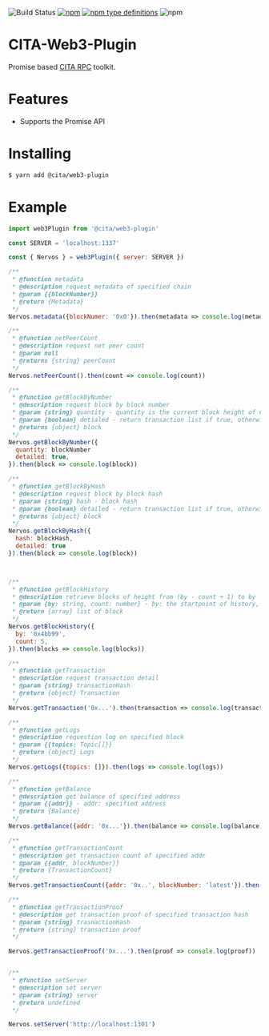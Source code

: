 ![Build Status](https://travis-ci.org/CITA-Toys/cita-web3-plugin.svg?branch=master)
[![npm](https://img.shields.io/npm/v/npm.svg)](https://www.npmjs.com/package/@cita/web3-plugin)
[![npm type definitions](https://img.shields.io/npm/types/chalk.svg)](https://www.npmjs.com/package/@cita/web3-plugin)
![npm](https://img.shields.io/npm/l/express.svg)

# CITA-Web3-Plugin

Promise based [CITA RPC](https://cryptape.github.io/cita/usage-guide/rpc/) toolkit.

# Features

- Supports the Promise API

# Installing

```bash
$ yarn add @cita/web3-plugin
```

# Example

```javascript
import web3Plugin from '@cita/web3-plugin'

const SERVER = 'localhost:1337'

const { Nervos } = web3Plugin({ server: SERVER })

/**
 * @function metadata
 * @description request metadata of specified chain
 * @param {{blockNumber}}
 * @return {Metadata}
 */
Nervos.metadata({blockNumer: '0x0'}).then(metadata => console.log(metadata))

/**
 * @function netPeerCount
 * @description request net peer count
 * @param null
 * @returns {string} peerCount
 */
Nervos.netPeerCount().then(count => console.log(count))

/**
 * @function getBlockByNumber
 * @description request block by block number
 * @param {string} quantity - quantity is the current block height of CITA
 * @param {boolean} detialed - return transaction list if true, otherwise return hash of transaction
 * @returns {object} block
 */
Nervos.getBlockByNumber({
  quantity: blockNumber
  detailed: true,
}).then(block => console.log(block))

/**
 * @function getBlockByHash
 * @description request block by block hash
 * @param {string} hash - block hash
 * @param {boolean} detailed - return transaction list if true, otherwise return hash of transaction
 * @returns {object} block
 */
Nervos.getBlockByHash({
  hash: blockHash,
  detailed: true
}).then(block => console.log(block))



/**
 * @function getBlockHistory
 * @description retrieve blocks of height from (by - count + 1) to by
 * @param {by: string, count: number} - by: the startpoint of history, count: the count of records to retrieve
 * @return {array} list of block
 */
Nervos.getBlockHistory({
  by: '0x4bb99',
  count: 5,
}).then(blocks => console.log(blocks))

/**
 * @function getTransaction
 * @description request transaction detail
 * @param {string} transactionHash
 * @return {object} Transaction
 */
Nervos.getTransaction('0x...').then(transaction => console.log(transaction))

/**
 * @function getLogs
 * @description requestion log on specified block
 * @param {{topics: Topic[]}}
 * @return {object} Logs
 */
Nervos.getLogs({topics: []}).then(logs => console.log(logs))

/**
 * @function getBalance
 * @description get balance of specified address
 * @param {{addr}} - addr: specified address
 * @return {Balance}
 */
Nervos.getBalance({addr: '0x...'}).then(balance => console.log(balance))

/**
 * @function getTransactionCount
 * @description get transaction count of specified addr
 * @param {{addr, blockNumber}}
 * @return {TransactionCount}
 */
Nervos.getTransactionCount({addr: '0x..', blockNumber: 'latest'}).then(count => console.log(count))

/**
 * @function getTransactionProof
 * @description get transaction proof of specified transaction hash
 * @param {string} trasnactionHash
 * @return {string} transaction proof
 */

Nervos.getTransactionProof('0x...').then(proof => console.log(proof))


/**
 * @function setServer
 * @description set server
 * @param {string} server
 * @return undefined
 */

Nervos.setServer('http://localhost:1301')
```
